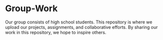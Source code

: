 # Group-Work
Our group consists of high school students. This repository is where we upload our projects, assignments, and collaborative efforts.   By sharing our work in this repository, we hope to inspire others.
